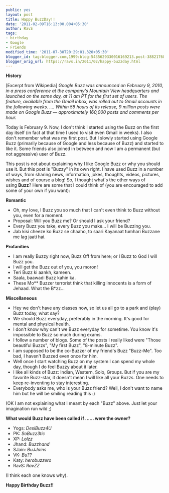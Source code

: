 ```yaml
---
public: yes
layout: post
title: Happy BuzzDay!!
date: '2011-02-09T16:13:00.004+05:30'
author: RavS
tags:
- birthday
- Google
- Friends
modified_time: '2011-07-30T20:29:01.320+05:30'
blogger_id: tag:blogger.com,1999:blog-5435629330016169213.post-3882176834605883984
blogger_orig_url: https://ravs.in/2011/02/happy-buzzday.html
---
```


**History**

\[Excerpt from Wikipedia\]
_Google Buzz was announced on February 9, 2010, in a press conference at the company's Mountain View headquarters and launched on the same day, at 11 am PT for the first set of users. The feature, available from the Gmail inbox, was rolled out to Gmail accounts in the following weeks. .... Within 56 hours of its release, 9 million posts were made on Google Buzz — approximately 160,000 posts and comments per hour._

Today is February 9. Now, I don't think I started using the Buzz on the first day itself (in fact at that time I used to visit even Gmail in weeks). I also don't remember what was my first post. But I slowly started using Google Buzz (primarily because of Google and less because of Buzz) and started to like it. Some friends also joined in between and now I am a permanent (but not aggressive) user of Buzz.

This post is not about explaining why I like Google Buzz or why you should use it. But this post is "Buzzy" in its own right. I have used Buzz in a number of ways, from sharing news, information, jokes, thoughts, videos, pictures, wishes and of course a blog! So, I thought what's the other ways of using **Buzz**? Here are some that I could think of (you are encouraged to add some of your own if you want):

**Romantic**

- Oh, my love, I Buzz you so much that I can't even think to Buzz without you, even for a moment.
- Proposal: Will you Buzz me? Or should I ask your friend?
- Every Buzz you take, every Buzz you make... I will be Buzzing you.
- Jab kisi cheeze ko Buzz se chaaho, to saari Kayanaat tumhari Buzzane me lag jaati hai.

**Profanities**

- I am really Buzzy right now, Buzz Off from here; or I Buzz to God I will Buzz you.
- I will get the Buzz out of you, you moron!
- Teri Buzz ki aankh, kameen.
- Saala, baawadi Buzz kahin ka.
- These Mo\*\* Buzzer terrorist think that killing innocents is a form of Jehaad. What the B\*zz...

**Miscellaneous**

- Hey we don't have any classes now, so let us all go to a park and (play) Buzz today, what say?
- We should Buzz everyday, preferably in the morning. It's good for mental and physical health.
- I don't know why can't we Buzz everyday for sometime. You know it's impossible to Buzz so much during exams.
- I follow a number of blogs. Some of the posts I really liked were "Those beautiful Buzzs", "My first Buzz", "8-minute Buzz".
- I am supposed to be the co-Buzzer of my friend's Buzz "Buzz-Me". Too bad, I haven't Buzzed even once for him.
- Well once I start watching Buzz on my system I can spend my whole day, though I do feel Buzzy about it later.
- I like all kinds of Buzz: Indian, Western, Solo, Groups. But if you are my favorite Buzz-star, it doesn't mean I will like all your Buzzs. One needs to keep re-inventing to stay interesting.
- Everybody asks me, who is your Buzz friend? Well, I don't want to name him but he will be smiling reading this :)

(OK I am not explaining what I meant by each "Buzz" above. Just let your imagination run wild ;)

**What would Buzz have been called if ...... were the owner?**

- Yogs: _DesiBuzz4U_
- PK: _SoBuzz3tic_
- XP: _Lolzz_
- Jhand: _Buzzhand_
- SJain: _BuJJains_
- VK: _Bu??_
- Katy: _herobuzzero_
- RavS: _RavZZ_

(I think each one knows why).

**Happy Birthday Buzz!!**
